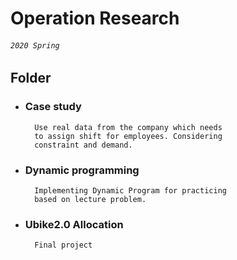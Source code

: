 # Operation Research 

###### `2020 Spring`

## Folder

- ### Case study
        Use real data from the company which needs 
        to assign shift for employees. Considering 
        constraint and demand.
- ### Dynamic programming
        Implementing Dynamic Program for practicing
        based on lecture problem.
        
- ### Ubike2.0 Allocation
        Final project
